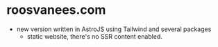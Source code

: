 # roosvanees.com
- new version written in AstroJS using Tailwind and several packages
  - static website, there's no SSR content enabled. 

  
